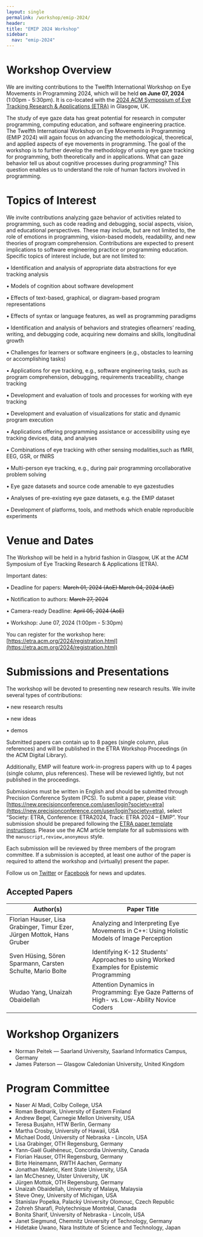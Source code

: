 ```yaml
---
layout: single
permalink: /workshop/emip-2024/
header:
title: "EMIP 2024 Workshop"
sidebar:
  nav: "emip-2024"
---
```


# Workshop Overview
We are inviting contributions to the Twelfth International Workshop on Eye Movements in Programming 2024, which will be held **on June 07, 2024** (1:00pm - 5:30pm). It is co-located with the [2024 ACM Symposium of Eye Tracking Research & Applications (ETRA)](http://etra.acm.org/2024/) in Glasgow, UK.

The study of eye gaze data has great potential for research in computer programming, computing education, and software engineering practice. The Twelfth International Workshop on Eye Movements in Programming (EMIP 2024) will again focus on advancing the methodological, theoretical, and applied aspects of eye movements in programming. The goal of the workshop is to further develop the methodology of using eye gaze tracking for programming, both theoretically and in applications. What can gaze behavior tell us about cognitive processes during programming? This question enables us to understand the role of human factors involved in programming.

# Topics of Interest
We invite contributions analyzing gaze behavior of activities related to programming, such as code reading and debugging, social aspects, vision, and educational perspectives. These may include, but are not limited to, the role of emotions in programming, vision-based models, readability, and new theories of program comprehension. Contributions are expected to present implications to software engineering practice or programming education. Specific topics of interest include, but are not limited to:

• Identification and analysis of appropriate data abstractions for eye tracking analysis

• Models of cognition about software development

• Effects of text-based, graphical, or diagram-based program representations

• Effects of syntax or language features, as well as programming paradigms

• Identification and analysis of behaviors and strategies oflearners’ reading, writing, and debugging code, acquiring new domains and skills, longitudinal growth

• Challenges for learners or software engineers (e.g., obstacles to learning or accomplishing tasks)

• Applications for eye tracking, e.g., software engineering tasks, such as program comprehension, debugging, requirements traceability, change tracking

• Development and evaluation of tools and processes for working with eye tracking

• Development and evaluation of visualizations for static and dynamic program execution

• Applications offering programming assistance or accessibility using eye tracking devices, data, and analyses

• Combinations of eye tracking with other sensing modalities,such as fMRI, EEG, GSR, or fNIRS

• Multi-person eye tracking, e.g., during pair programming orcollaborative problem solving

• Eye gaze datasets and source code amenable to eye gazestudies

• Analyses of pre-existing eye gaze datasets, e.g. the EMIP dataset

• Development of platforms, tools, and methods which enable reproducible experiments


# Venue and Dates

The Workshop will be held in a hybrid fashion in Glasgow, UK at the ACM Symposium of Eye Tracking Research & Applications (ETRA).

Important dates:

• Deadline for papers: ~~March 01, 2024 (AoE) March 04, 2024 (AoE)~~

• Notification to authors: ~~March 27, 2024~~

• Camera-ready Deadline: ~~April 05, 2024 (AoE)~~

• Workshop: June 07, 2024 (1:00pm - 5:30pm)

You can register for the workshop here: [https://etra.acm.org/2024/registration.html](https://etra.acm.org/2024/registration.html)


# Submissions and Presentations
The workshop will be devoted to presenting new research results. We invite several types of contributions:

• new research results

• new ideas

• demos

Submitted papers can contain up to 8 pages (single column, plus references) and will be published in the ETRA Workshop Proceedings (in the ACM Digital Library).

Additionally, EMIP will feature work-in-progress papers with up to 4 pages (single column, plus references). These will be reviewed lightly, but not published in the proceedings. 

Submissions must be written in English and should be submitted through Precision Conference System (PCS). To submit a paper, please visit: [https://new.precisionconference.com/user/login?society=etra](https://new.precisionconference.com/user/login?society=etra), select “Society: ETRA, Conference: ETRA2024, Track: ETRA 2024 – EMIP”. Your submission should be prepared following the [ETRA paper template instructions](http://etra.acm.org/2024/submissionprocess.html). Please use the ACM article template for all submissions with the `manuscript,review,anonymous` style.

Each submission will be reviewed by three members of the program committee. If a submission is accepted, at least one author of the paper is required to attend the workshop and (virtually) present the paper.

Follow us on [Twitter](https://twitter.com/emipws) or [Facebook](https://www.facebook.com/emipws/) for news and updates.

## Accepted Papers

| Author(s) | Paper Title |
|---|---|
| Florian Hauser, Lisa Grabinger, Timur Ezer, Jürgen Mottok, Hans Gruber | Analyzing and Interpreting Eye Movements in C++: Using Holistic Models of Image Perception |
| Sven Hüsing, Sören Sparmann, Carsten Schulte, Mario Bolte | Identifying K-12 Students' Approaches to using Worked Examples for Epistemic Programming |
| Wudao Yang, Unaizah Obaidellah| Attention Dynamics in Programming: Eye Gaze Patterns of High- vs. Low-Ability Novice Coders |

# Workshop Organizers
- Norman Peitek — Saarland University, Saarland Informatics Campus, Germany
- James Paterson — Glasgow Caledonian University, United Kingdom

# Program Committee
- Naser Al Madi, Colby College, USA
- Roman Bednarik, University of Eastern Finland
- Andrew Begel, Carnegie Mellon University, USA
- Teresa Busjahn, HTW Berlin, Germany
- Martha Crosby, University of Hawaii, USA
- Michael Dodd, University of Nebraska - Lincoln, USA
- Lisa Grabinger, OTH Regensburg, Germany
- Yann-Gaël Guéhéneuc, Concordia University, Canada
- Florian Hauser, OTH Regensburg, Germany
- Birte Heinemann, RWTH Aachen, Germany
- Jonathan Maletic, Kent State University, USA
- Ian McChesney, Ulster University, UK
- Jürgen Mottok, OTH Regensburg, Germany
- Unaizah Obaidellah, University of Malaya, Malaysia
- Steve Oney, University of Michigan, USA
- Stanislav Popelka, Palacký University Olomouc, Czech Republic
- Zohreh Sharafi, Polytechnique Montréal, Canada
- Bonita Sharif, University of Nebraska - Lincoln, USA
- Janet Siegmund, Chemnitz University of Technology, Germany
- Hidetake Uwano, Nara Institute of Science and Technology, Japan
